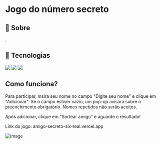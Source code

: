 <h1>Jogo do número secreto</h1>

<h2> 🔖  Sobre</h2>
<p>.</p>

##   🚀  Tecnologias
<div>
  <img src="https://img.shields.io/badge/HTML-239120?style=for-the-badge&logo=html5&logoColor=white">
  <img src="https://img.shields.io/badge/CSS-239120?&style=for-the-badge&logo=css3&logoColor=white">
  <img src="https://img.shields.io/badge/JavaScript-F7DF1E?style=for-the-badge&logo=javascript&logoColor=black">
</div>

## Como funciona?

Para participar, insira seu nome no campo "Digite seu nome" e clique em "Adicionar". 
Se o campo estiver vazio, um pop-up avisará sobre o preenchimento obrigatório.
Nomes repetidos não serão aceitos.

Após adicionar, clique em "Sortear amigo" e aguarde o resultado!

Link do jogo: amigo-secreto-six-teal.vercel.app


![image](https://github.com/user-attachments/assets/4991e494-7858-47fb-b8c0-e0cfc03abec0)
